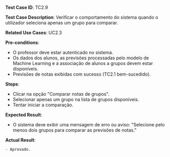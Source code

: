 **Test Case ID**: TC2.9 

**Test Case Description**: Verificar o comportamento do sistema quando o utilizador seleciona apenas um grupo para comparar.

**Related Use Cases**: UC2.3

**Pre-conditions**:
- O professor deve estar autenticado no sistema.
- Os dados dos alunos, as previsões processadas pelo modelo de Machine Learning e a associação de alunos a grupos devem estar disponíveis.
- Previsões de notas exibidas com sucesso (TC2.1 bem-sucedido).

**Steps**:
- Clicar na opção "Comparar notas de grupos".
- Selecionar apenas um grupo na lista de grupos disponíveis.
- Tentar iniciar a comparação.

**Expected Result**:
- O sistema deve exibir uma mensagem de erro ou aviso: "Selecione pelo menos dois grupos para comparar as previsões de notas."

**Actual Result**: 

    - Aprovado.